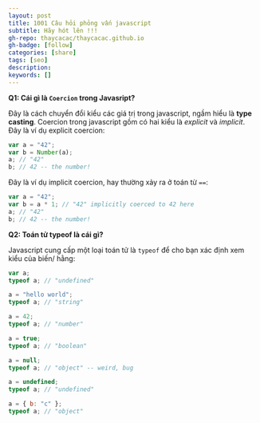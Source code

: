 ```yaml
---
layout: post
title: 1001 Câu hỏi phỏng vấn javascript
subtitle: Hãy hót lên !!!
gh-repo: thaycacac/thaycacac.github.io
gh-badge: [follow]
categories: [share]
tags: [seo]
description:
keywords: []
---
```


**Q1: Cái gì là `Coercion` trong Javasript?**

Đây là cách chuyển đổi kiểu các giá trị trong javascript, ngầm hiểu là **type casting**. Coercion trong javascript gồm có hai kiểu là _explicit_ và _implicit_.
Đây là ví dụ explicit coercion:

```javascript
var a = "42";
var b = Number(a);
a; // "42"
b; // 42 -- the number!
```

Đây là ví dụ implicit coercion, hay thường xảy ra ở toán từ `==`:

```javascript
var a = "42";
var b = a * 1; // "42" implicitly coerced to 42 here
a; // "42"
b; // 42 -- the number!
```

**Q2: Toán tử typeof là cái gì?**

Javascript cung cấp một loại toán tử là `typeof` để cho bạn xác định xem kiểu của biến/ hằng:

```javascript
var a;
typeof a; // "undefined"

a = "hello world";
typeof a; // "string"

a = 42;
typeof a; // "number"

a = true;
typeof a; // "boolean"

a = null;
typeof a; // "object" -- weird, bug

a = undefined;
typeof a; // "undefined"

a = { b: "c" };
typeof a; // "object"
```
